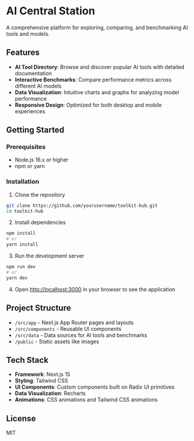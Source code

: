 # AI Central Station

A comprehensive platform for exploring, comparing, and benchmarking AI tools and models.

## Features

- **AI Tool Directory**: Browse and discover popular AI tools with detailed documentation
- **Interactive Benchmarks**: Compare performance metrics across different AI models
- **Data Visualization**: Intuitive charts and graphs for analyzing model performance
- **Responsive Design**: Optimized for both desktop and mobile experiences

## Getting Started

### Prerequisites

- Node.js 16.x or higher
- npm or yarn

### Installation

1. Clone the repository
```bash
git clone https://github.com/yourusername/toolkit-hub.git
cd toolkit-hub
```

2. Install dependencies
```bash
npm install
# or
yarn install
```

3. Run the development server
```bash
npm run dev
# or
yarn dev
```

4. Open [http://localhost:3000](http://localhost:3000) in your browser to see the application

## Project Structure

- `/src/app` - Next.js App Router pages and layouts
- `/src/components` - Reusable UI components
- `/src/data` - Data sources for AI tools and benchmarks
- `/public` - Static assets like images

## Tech Stack

- **Framework**: Next.js 15
- **Styling**: Tailwind CSS
- **UI Components**: Custom components built on Radix UI primitives
- **Data Visualization**: Recharts
- **Animations**: CSS animations and Tailwind CSS animations

## License

MIT
